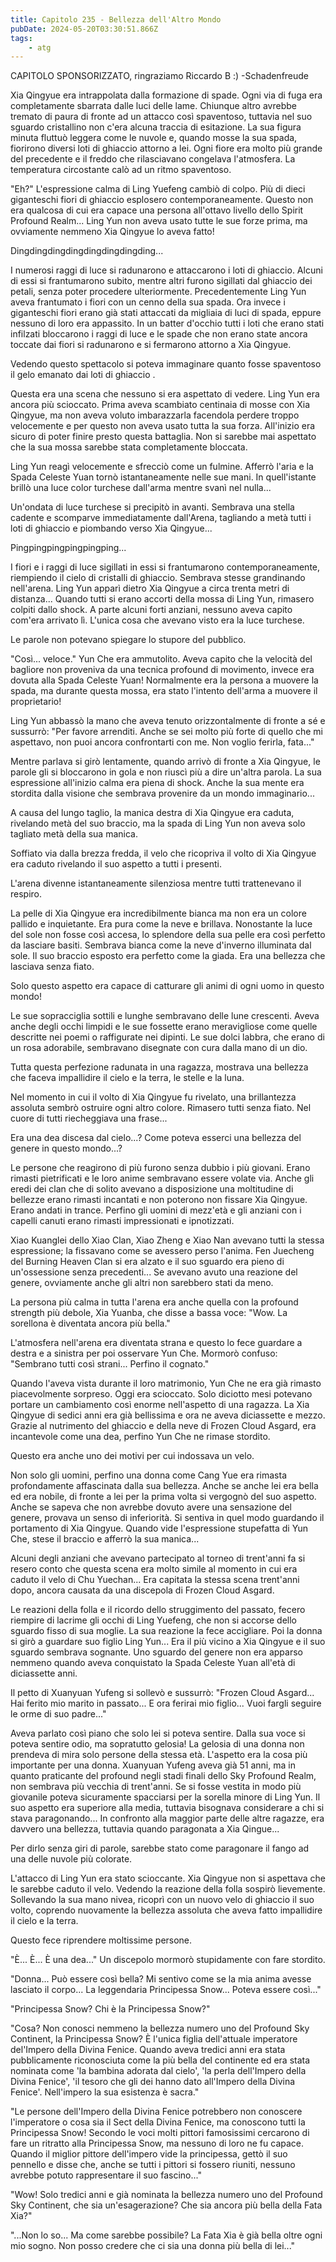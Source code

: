 ```yaml
---
title: Capitolo 235 - Bellezza dell'Altro Mondo
pubDate: 2024-05-20T03:30:51.866Z
tags:
    - atg
---
```



CAPITOLO SPONSORIZZATO, ringraziamo Riccardo B :)
-Schadenfreude

Xia Qingyue era intrappolata dalla formazione di spade. Ogni via di fuga era completamente sbarrata dalle luci delle lame.
Chiunque altro avrebbe tremato di paura di fronte ad un attacco così spaventoso, tuttavia nel suo sguardo cristallino non c'era alcuna traccia di esitazione. La sua figura minuta fluttuò leggera come le nuvole e, quando mosse la sua spada, fiorirono diversi loti di ghiaccio attorno a lei.
Ogni fiore era molto più grande del precedente e il freddo che rilasciavano congelava l'atmosfera.
La temperatura circostante calò ad un ritmo spaventoso.

"Eh?" L'espressione calma di Ling Yuefeng cambiò di colpo. Più di dieci giganteschi fiori di ghiaccio esplosero contemporaneamente. Questo non era qualcosa di cui era capace una persona all'ottavo livello dello Spirit Profound Realm... Ling Yun non aveva usato tutte le sue forze prima, ma ovviamente nemmeno Xia Qingyue lo aveva fatto!

Dingdingdingdingdingdingdingding...

I numerosi raggi di luce si radunarono e attaccarono i loti di ghiaccio. Alcuni di essi si frantumarono subito, mentre altri furono sigillati dal ghiaccio dei petali, senza poter procedere ulteriormente. Precedentemente Ling Yun aveva frantumato i fiori con un cenno della sua spada. Ora invece i giganteschi fiori erano già stati attaccati da migliaia di luci di spada, eppure nessuno di loro era appassito. In un batter d'occhio tutti i loti che erano stati infilzati bloccarono i raggi di luce e le spade che non erano state ancora toccate dai fiori si radunarono e si fermarono attorno a Xia Qingyue.

Vedendo questo spettacolo si poteva immaginare quanto fosse spaventoso il gelo emanato dai loti di ghiaccio .

Questa era una scena che nessuno si era aspettato di vedere. Ling Yun era ancora più scioccato. Prima aveva scambiato centinaia di mosse con Xia Qingyue, ma non aveva voluto imbarazzarla facendola perdere troppo velocemente e per questo non aveva usato tutta la sua forza. All'inizio era sicuro di poter finire presto questa battaglia. Non si sarebbe mai aspettato che la sua mossa sarebbe stata completamente bloccata.

Ling Yun reagì velocemente e sfrecciò come un fulmine. Afferrò l'aria e la Spada Celeste Yuan tornò istantaneamente nelle sue mani. In quell'istante brillò una luce color turchese dall'arma mentre svanì nel nulla...

Un'ondata di luce turchese si precipitò in avanti. Sembrava una stella cadente e scomparve immediatamente dall'Arena, tagliando a metà tutti i loti di ghiaccio e piombando verso Xia Qingyue...

Pingpingpingpingpingping...

I fiori e i raggi di luce sigillati in essi si frantumarono contemporaneamente, riempiendo il cielo di cristalli di ghiaccio. Sembrava stesse grandinando nell'arena.
Ling Yun apparì dietro Xia Qingyue a circa trenta metri di distanza... Quando tutti si erano accorti della mossa di Ling Yun, rimasero colpiti dallo shock. A parte alcuni forti anziani, nessuno aveva capito com'era arrivato lì. L'unica cosa che avevano visto era la luce turchese.

Le parole non potevano spiegare lo stupore del pubblico.

"Così... veloce." Yun Che era ammutolito. Aveva capito che la velocità del bagliore non proveniva da una tecnica profound di movimento, invece era dovuta alla Spada Celeste Yuan! Normalmente era la persona a muovere la spada, ma durante questa mossa, era stato l'intento dell'arma a muovere il proprietario!

Ling Yun abbassò la mano che aveva tenuto orizzontalmente di fronte a sé e sussurrò: "Per favore arrenditi. Anche se sei molto più forte di quello che mi aspettavo, non puoi ancora confrontarti con me. Non voglio ferirla, fata..."

Mentre parlava si girò lentamente, quando arrivò di fronte a Xia Qingyue, le parole gli si bloccarono in gola e non riuscì più a dire un'altra parola. La sua espressione all'inizio calma era piena di shock. Anche la sua mente era stordita dalla visione che sembrava provenire da un mondo immaginario...

A causa del lungo taglio, la manica destra di Xia Qingyue era caduta, rivelando metà del suo braccio, ma la spada di Ling Yun non aveva solo tagliato metà della sua manica.

Soffiato via dalla brezza fredda, il velo che ricopriva il volto di Xia Qingyue era caduto rivelando il suo aspetto a tutti i presenti.

L'arena divenne istantaneamente silenziosa mentre tutti trattenevano il respiro.

La pelle di Xia Qingyue era incredibilmente bianca ma non era un colore pallido e inquietante. Era pura come la neve e brillava. Nonostante la luce del sole non fosse così accesa, lo splendore della sua pelle era così perfetto da lasciare basiti. Sembrava bianca come la neve d'inverno illuminata dal sole.
Il suo braccio esposto era perfetto come la giada. Era una bellezza che lasciava senza fiato.

Solo questo aspetto era capace di catturare gli animi di ogni uomo in questo mondo!

Le sue sopracciglia sottili e lunghe sembravano delle lune crescenti. Aveva anche degli occhi limpidi e le sue fossette erano meravigliose come quelle descritte nei poemi o raffigurate nei dipinti. Le sue dolci labbra, che erano di un rosa adorabile, sembravano disegnate con cura dalla mano di un dio.

Tutta questa perfezione radunata in una ragazza, mostrava una bellezza che faceva impallidire il cielo e la terra, le stelle e la luna.

Nel momento in cui il volto di Xia Qingyue fu rivelato, una brillantezza assoluta sembrò ostruire ogni altro colore. Rimasero tutti senza fiato. Nel cuore di tutti riecheggiava una frase...

Era una dea discesa dal cielo...? Come poteva esserci una bellezza del genere in questo mondo...?

Le persone che reagirono di più furono senza dubbio i più giovani. Erano rimasti pietrificati e le loro anime sembravano essere volate via. Anche gli eredi dei clan che di solito avevano a disposizione una moltitudine di bellezze erano rimasti incantati e non poterono non fissare Xia Qingyue. Erano andati in trance. Perfino gli uomini di mezz'età e gli anziani con i capelli canuti erano rimasti impressionati e ipnotizzati.

Xiao Kuanglei dello Xiao Clan, Xiao Zheng e Xiao Nan avevano tutti la stessa espressione; la fissavano come se avessero perso l'anima. Fen Juecheng del Burning Heaven Clan si era alzato e il suo sguardo era pieno di un'ossessione senza precedenti... Se avevano avuto una reazione del genere, ovviamente anche gli altri non sarebbero stati da meno.

La persona più calma in tutta l'arena era anche quella con la profound strength più debole, Xia Yuanba, che disse a bassa voce: "Wow. La sorellona è diventata ancora più bella."

L'atmosfera nell'arena era diventata strana e questo lo fece guardare a destra e a sinistra per poi osservare Yun Che. Mormorò confuso: "Sembrano tutti così strani... Perfino il cognato."

Quando l'aveva vista durante il loro matrimonio, Yun Che ne era già rimasto piacevolmente sorpreso.
Oggi era scioccato. Solo diciotto mesi potevano portare un cambiamento così enorme nell'aspetto di una ragazza. La Xia Qingyue di sedici anni era già bellissima e ora ne aveva diciassette e mezzo. Grazie al nutrimento del ghiaccio e della neve di Frozen Cloud Asgard, era incantevole come una dea, perfino Yun Che ne rimase stordito.

Questo era anche uno dei motivi per cui indossava un velo.

Non solo gli uomini, perfino una donna come Cang Yue era rimasta profondamente affascinata dalla sua bellezza. Anche se anche lei era bella ed era nobile, di fronte a lei per la prima volta si vergognò del suo aspetto. Anche se sapeva che non avrebbe dovuto avere una sensazione del genere, provava un senso di inferiorità. Si sentiva in quel modo guardando il portamento di Xia Qingyue. Quando vide l'espressione stupefatta di Yun Che, stese il braccio e afferrò la sua manica...

Alcuni degli anziani che avevano partecipato al torneo di trent'anni fa si resero conto che questa scena era molto simile al momento in cui era caduto il velo di Chu Yuechan... Era capitata la stessa scena trent'anni dopo, ancora causata da una discepola di Frozen Cloud Asgard.

Le reazioni della folla e il ricordo dello struggimento del passato, fecero riempire di lacrime gli occhi di Ling Yuefeng, che non si accorse dello sguardo fisso di sua moglie. La sua reazione la fece accigliare. Poi la donna si girò a guardare suo figlio Ling Yun... Era il più vicino a Xia Qingyue e il suo sguardo sembrava sognante. Uno sguardo del genere non era apparso nemmeno quando aveva conquistato la Spada Celeste Yuan all'età di diciassette anni.

Il petto di Xuanyuan Yufeng si sollevò e sussurrò: "Frozen Cloud Asgard... Hai ferito mio marito in passato... E ora ferirai mio figlio... Vuoi fargli seguire le orme di suo padre..."

Aveva parlato così piano che solo lei si poteva sentire. Dalla sua voce si poteva sentire odio, ma sopratutto gelosia! La gelosia di una donna non prendeva di mira solo persone della stessa età. L'aspetto era la cosa più importante per una donna.
Xuanyuan Yufeng aveva già 51 anni, ma in quanto praticante del profound negli stadi finali dello Sky Profound Realm, non sembrava più vecchia di trent'anni. Se si fosse vestita in modo più giovanile poteva sicuramente spacciarsi per la sorella minore di Ling Yun. Il suo aspetto era superiore alla media, tuttavia bisognava considerare a chi si stava paragonando... In confronto alla maggior parte delle altre ragazze, era davvero una bellezza, tuttavia quando paragonata a Xia Qingue...

Per dirlo senza giri di parole, sarebbe stato come paragonare il fango ad una delle nuvole più colorate.

L'attacco di Ling Yun era stato scioccante. Xia Qingyue non si aspettava che le sarebbe caduto il velo. Vedendo la reazione della folla sospirò lievemente. Sollevando la sua mano nivea, ricoprì con un nuovo velo di ghiaccio il suo volto, coprendo nuovamente la bellezza assoluta che aveva fatto impallidire il cielo e la terra.

Questo fece riprendere moltissime persone.

"È... È... È una dea..." Un discepolo mormorò stupidamente con fare stordito.

"Donna... Può essere così bella? Mi sentivo come se la mia anima avesse lasciato il corpo...
La leggendaria Principessa Snow... Poteva essere così..."

"Principessa Snow? Chi è la Principessa Snow?"

"Cosa? Non conosci nemmeno la bellezza numero uno del Profound Sky Continent, la Principessa Snow? È l'unica figlia dell'attuale imperatore del'Impero della Divina Fenice. Quando aveva tredici anni era stata pubblicamente riconosciuta come la più bella del continente ed era stata nominata come 'la bambina adorata dal cielo', 'la perla dell'Impero della Divina Fenice', 'il tesoro che gli dei hanno dato all'Impero della Divina Fenice'. Nell'impero la sua esistenza è sacra."

"Le persone dell'Impero della Divina Fenice potrebbero non conoscere l'imperatore o cosa sia il Sect della Divina Fenice, ma conoscono tutti la Principessa Snow! Secondo le voci molti pittori famosissimi cercarono di fare un ritratto alla Principessa Snow, ma nessuno di loro ne fu capace. Quando il miglior pittore dell'impero vide la principessa, gettò il suo pennello e disse che, anche se tutti i pittori si fossero riuniti, nessuno avrebbe potuto rappresentare il suo fascino..."

"Wow! Solo tredici anni e già nominata la bellezza numero uno del Profound Sky Continent, che sia un'esagerazione? Che sia ancora più bella della Fata Xia?"

"...Non lo so... Ma come sarebbe possibile? La Fata Xia è già bella oltre ogni mio sogno. Non posso credere che ci sia una donna più bella di lei..."




